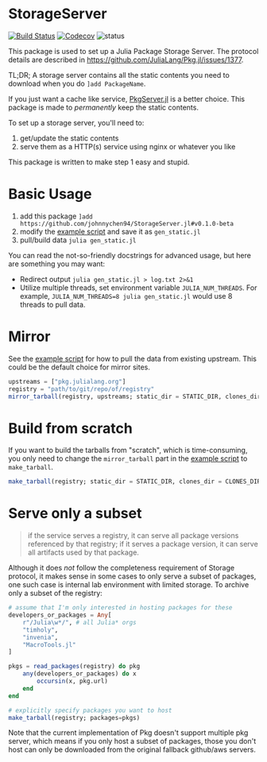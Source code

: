 # StorageServer

[![Build Status](https://travis-ci.com/johnnychen94/StorageServer.jl.svg?branch=master)](https://travis-ci.com/johnnychen94/StorageServer.jl)
[![Codecov](https://codecov.io/gh/johnnychen94/StorageServer.jl/branch/master/graph/badge.svg)](https://codecov.io/gh/johnnychen94/StorageServer.jl)
![status](https://img.shields.io/badge/status-experimental-red)

This package is used to set up a Julia Package Storage Server. The protocol details are
described in https://github.com/JuliaLang/Pkg.jl/issues/1377.

TL;DR; A storage server contains all the static contents you need to download when you do `]add PackageName`.

If you just want a cache like service, [PkgServer.jl](https://github.com/JuliaPackaging/PkgServer.jl) is a
better choice. This package is made to _permanently_ keep the static contents.

To set up a storage server, you'll need to:

1. get/update the static contents
2. serve them as a HTTP(s) service using nginx or whatever you like

This package is written to make step 1 easy and stupid.

# Basic Usage

1. add this package `]add https://github.com/johnnychen94/StorageServer.jl#v0.1.0-beta`
2. modify the [example script](examples/gen_static_full.example.jl) and save it as `gen_static.jl`
3. pull/build data `julia gen_static.jl`

You can read the not-so-friendly docstrings for advanced usage, but here are something you may want:

* Redirect output `julia gen_static.jl > log.txt 2>&1`
* Utilize multiple threads, set environment variable `JULIA_NUM_THREADS`. For example,
  `JULIA_NUM_THREADS=8 julia gen_static.jl` would use 8 threads to pull data.

# Mirror

See the [example script](examples/gen_static_full.example.jl) for how to pull the data from existing
upstream. This could be the default choice for mirror sites.

```julia
upstreams = ["pkg.julialang.org"]
registry = "path/to/git/repo/of/registry"
mirror_tarball(registry, upstreams; static_dir = STATIC_DIR, clones_dir = CLONES_DIR)
```

# Build from scratch

If you want to build the tarballs from "scratch", which is time-consuming, you only need to change the
`mirror_tarball` part in the [example script](examples/gen_static_full.example.jl) to `make_tarball`.

```julia
make_tarball(registry; static_dir = STATIC_DIR, clones_dir = CLONES_DIR)
```

# Serve only a subset

> if the service serves a registry, it can serve all package versions referenced by that registry;
> if it serves a package version, it can serve all artifacts used by that package.

Although it does _not_ follow the completeness requirement of Storage protocol, it makes sense in 
some cases to only serve a subset of packages, one such case is internal lab environment with 
limited storage. To archive only a subset of the registry:

```julia
# assume that I'm only interested in hosting packages for these
developers_or_packages = Any[
    r"/Julia\w*/", # all Julia* orgs
    "timholy",
    "invenia",
    "MacroTools.jl"
]

pkgs = read_packages(registry) do pkg
    any(developers_or_packages) do x
        occursin(x, pkg.url)
    end
end

# explicitly specify packages you want to host
make_tarball(registry; packages=pkgs)
```

Note that the current implementation of Pkg doesn't support multiple pkg server, which means if you
only host a subset of packages, those you don't host can only be downloaded from the original 
fallback github/aws servers.
